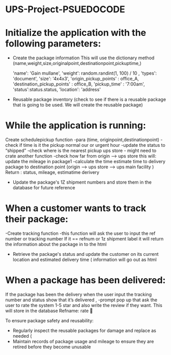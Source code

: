 # UPS-Project-PSUEDOCODE

# Initialize the application with the following parameters:
- Create the package information
   This will use the dictionary method (name,weight,size,originalpoint,destinationpoint,pickuptime,)

   'name': 'Gain mullane',
    'weight': random.randint(1, 100) / 10 ,
    'types': 'document',
    'size': '4x4x3',
    'origin_pickup_points' : office_A,
    'destination_pickup_points' : office_B,
    'pickup_time' : '7:00am',
    'status':status.status,
    'location': 'address'
- Reusable package inventory (check to see if there is a reusable package that is going to be used.  We will create the reusable package)

# While the application is running:
Create schedulepickup function
-para (time, originpoint,destinationpoint)
-check if time is it the pickup normal our or urgent hour
-update the status to “shipped”
-check where is the nearest pickup ups store - might need to crate another function
-check how far from origin —> ups store        this will: update the mileage in package1
-calculate the time estimate time to delivery package to destination point (origin —> ups store —> ups main facility   ) 
    Return : status, mileage, estimatime derivery
- Update the package's 1Z shipment numbers and store them in the database for future reference

# When a customer wants to track their package:
-Create tracking function
-this function will ask the user to input the ref number or tracking number 
If it == refnum or 1z shipment label it will return the information about the package in to the html
- Retrieve the package's status and update the customer on its current location and estimated delivery time (    information will go out as html

# When a package has been delivered:
If the package has been the delivery when the user input the tracking number and status show that it’s delivered , 
-prompt pop up that ask the user to rate the system 1-5 star and also write the review if they want.  This will store in the database 
Refname: rate 🙂










To ensure package safety and reusability:
- Regularly inspect the reusable packages for damage and replace as needed  (   
- Maintain records of package usage and mileage to ensure they are retired before they become unusable




